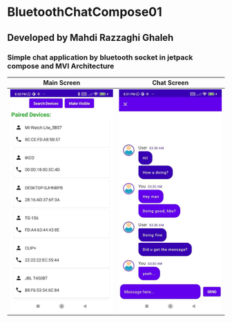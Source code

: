 # BluetoothChatCompose01
## Developed by Mahdi Razzaghi Ghaleh
### Simple chat application by bluetooth socket in jetpack compose and MVI Architecture


| Main Screen | Chat Screen |  
| :---: | :---: | 
| ![](screenshots/1.jpg) | ![](screenshots/2.jpg)  | 
